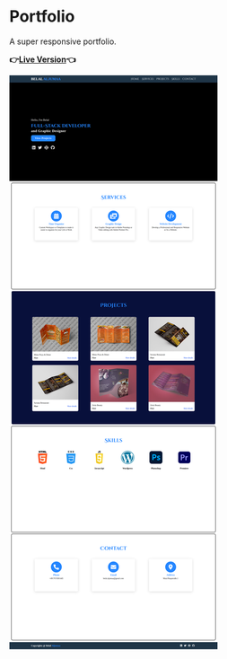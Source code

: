 # Portfolio
A super responsive portfolio.

**:point_right:[Live Version](https://belal-aljumaa.github.io/portfolio/):point_left:**

![Portfolio](./images/Belal%20Aljumaa.png "Portfolio")
